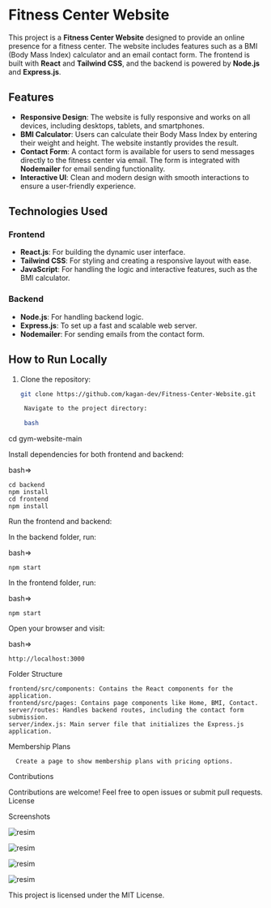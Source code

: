 # Fitness Center Website

This project is a **Fitness Center Website** designed to provide an online presence for a fitness center. The website includes features such as a BMI (Body Mass Index) calculator and an email contact form. The frontend is built with **React** and **Tailwind CSS**, and the backend is powered by **Node.js** and **Express.js**.

## Features

- **Responsive Design**: The website is fully responsive and works on all devices, including desktops, tablets, and smartphones.
- **BMI Calculator**: Users can calculate their Body Mass Index by entering their weight and height. The website instantly provides the result.
- **Contact Form**: A contact form is available for users to send messages directly to the fitness center via email. The form is integrated with **Nodemailer** for email sending functionality.
- **Interactive UI**: Clean and modern design with smooth interactions to ensure a user-friendly experience.

## Technologies Used

### Frontend
- **React.js**: For building the dynamic user interface.
- **Tailwind CSS**: For styling and creating a responsive layout with ease.
- **JavaScript**: For handling the logic and interactive features, such as the BMI calculator.

### Backend
- **Node.js**: For handling backend logic.
- **Express.js**: To set up a fast and scalable web server.
- **Nodemailer**: For sending emails from the contact form.

## How to Run Locally

1. Clone the repository:

   ```bash
   git clone https://github.com/kagan-dev/Fitness-Center-Website.git

    Navigate to the project directory:

    bash

cd gym-website-main

Install dependencies for both frontend and backend:

bash=>

    cd backend
    npm install
    cd frontend
    npm install

Run the frontend and backend:

In the backend folder, run:

bash=>

    npm start

In the frontend folder, run:

bash=>

    npm start

Open your browser and visit:

bash=>

    http://localhost:3000

Folder Structure

    frontend/src/components: Contains the React components for the application.
    frontend/src/pages: Contains page components like Home, BMI, Contact.
    server/routes: Handles backend routes, including the contact form submission.
    server/index.js: Main server file that initializes the Express.js application.

Membership Plans 
      
      Create a page to show membership plans with pricing options.

Contributions

Contributions are welcome! Feel free to open issues or submit pull requests.
License

Screenshots

![resim](https://github.com/user-attachments/assets/e608c52b-b136-4c40-b6a9-bd12eb538af6)

![resim](https://github.com/user-attachments/assets/d7f0d687-0d5e-4b62-a2ef-50bdda90c9fe)

![resim](https://github.com/user-attachments/assets/85fc3ac5-76a1-4bde-9249-62e0a1fb8a51)

![resim](https://github.com/user-attachments/assets/6be13b72-30b9-4cbc-8183-c89db548aef6)

This project is licensed under the MIT License.
